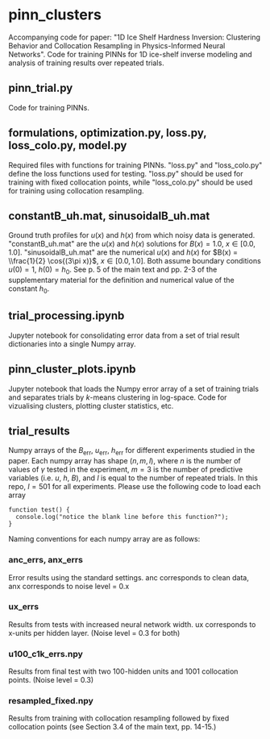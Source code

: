 # pinn_clusters
Accompanying code for paper: "1D Ice Shelf Hardness Inversion: Clustering Behavior and Collocation Resampling in
Physics-Informed Neural Networks". Code for training PINNs for 1D ice-shelf inverse modeling and analysis of training results over repeated trials.

## pinn_trial.py
Code for training PINNs.

## formulations, optimization.py, loss.py, loss_colo.py, model.py
Required files with functions for training PINNs. "loss.py" and "loss_colo.py" define the loss functions used for testing. "loss.py" should be used for training with fixed collocation points, while "loss_colo.py" should be used for training using collocation resampling.

## constantB_uh.mat, sinusoidalB_uh.mat
Ground truth profiles for $u(x)$ and $h(x)$ from which noisy data is generated. "constantB_uh.mat" are the $u(x)$ and $h(x)$ solutions for $B(x) = 1.0$, $x \in [0.0,1.0]$. "sinusoidalB_uh.mat" are the numerical $u(x)$ and $h(x)$ for $B(x) = \\frac{1}{2} \cos{(3\pi x)}$, $x \in [0.0,1.0]$. Both assume boundary conditions $u(0) = 1$, $h(0) = h_0$. See p. 5 of the main text and pp. 2-3 of the supplementary material for the definition and numerical value of the constant $h_0.$

## trial_processing.ipynb
Jupyter notebook for consolidating error data from a set of trial result dictionaries into a single Numpy array.

## pinn_cluster_plots.ipynb
Jupyter notebook that loads the Numpy error array of a set of training trials and separates trials by $k$-means clustering in log-space. Code for vizualising clusters, plotting cluster statistics, etc.

## trial_results
Numpy arrays of the $B_{\mathrm{err}}$, $u_{\mathrm{err}}$, $h_{\mathrm{err}}$ for different experiments studied in the paper. Each numpy array has shape $(n, m, l)$, where $n$ is the number of values of $\gamma$ tested in the experiment, $m = 3$ is the number of predictive variables (i.e. $u$, $h$, $B$), and $l$ is equal to the number of repeated trials. In this repo, $l=501$ for all experiments. Please use the following code to load each array

```
function test() {
  console.log("notice the blank line before this function?");
}
```
Naming conventions for each numpy array are as follows:

### anc_errs, anx_errs
Error results using the standard settings. anc corresponds to clean data, anx corresponds to noise level = 0.x
### ux_errs
Results from tests with increased neural network width. ux corresponds to x-units per hidden layer. (Noise level = 0.3 for both)
### u100_c1k_errs.npy
Results from final test with two 100-hidden units and 1001 collocation points. (Noise level = 0.3)

### resampled_fixed.npy
Results from training with collocation resampling followed by fixed collocation points (see Section 3.4 of the main text, pp. 14-15.)
